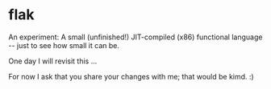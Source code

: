 # flak

An experiment: A small (unfinished!) JIT-compiled (x86) functional language -- just to see how small it can be.

One day I will revisit this ... 

For now I ask that you share your changes with me; that would be kimd. :)
